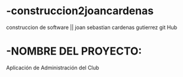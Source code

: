  # -construccion2joancardenas
construccion de software ||
joan sebastian cardenas gutierrez
git Hub

 # -NOMBRE DEL PROYECTO:
 Aplicación de Administración del Club
